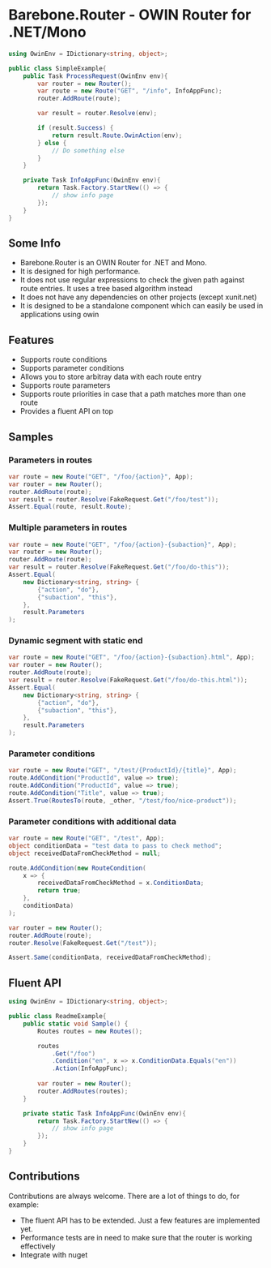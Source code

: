 Barebone.Router - OWIN Router for .NET/Mono
===========================================

```csharp
using OwinEnv = IDictionary<string, object>;

public class SimpleExample{
	public Task ProcessRequest(OwinEnv env){
		var router = new Router();
		var route = new Route("GET", "/info", InfoAppFunc);
		router.AddRoute(route);

		var result = router.Resolve(env);

		if (result.Success) {
			return result.Route.OwinAction(env);
		} else {
			// Do something else
		}
	}

	private Task InfoAppFunc(OwinEnv env){
		return Task.Factory.StartNew(() => {
			// show info page
		});
	}
}
```

Some Info
------------------

- Barebone.Router is an OWIN Router for .NET and Mono.
- It is designed for high performance.
- It does not use regular expressions to check the given path against route entries. It uses a tree based algorithm instead
- It does not have any dependencies on other projects (except xunit.net)
- It is designed to be a standalone component which can easily be used in applications using owin

Features
------------------

- Supports route conditions
- Supports parameter conditions
- Allows you to store arbitray data with each route entry
- Supports route parameters
- Supports route priorities in case that a path matches more than one route
- Provides a fluent API on top

Samples
------------------

### Parameters in routes

```csharp
var route = new Route("GET", "/foo/{action}", App);
var router = new Router();
router.AddRoute(route);
var result = router.Resolve(FakeRequest.Get("/foo/test"));
Assert.Equal(route, result.Route);
```

### Multiple parameters in routes

```csharp
var route = new Route("GET", "/foo/{action}-{subaction}", App);
var router = new Router();
router.AddRoute(route);
var result = router.Resolve(FakeRequest.Get("/foo/do-this"));
Assert.Equal(
	new Dictionary<string, string> {
		{"action", "do"},
		{"subaction", "this"},
	},
	result.Parameters
);
```

### Dynamic segment with static end

```csharp
var route = new Route("GET", "/foo/{action}-{subaction}.html", App);
var router = new Router();
router.AddRoute(route);
var result = router.Resolve(FakeRequest.Get("/foo/do-this.html"));
Assert.Equal(
	new Dictionary<string, string> {
		{"action", "do"},
		{"subaction", "this"},
	},
	result.Parameters
);
```

### Parameter conditions

```csharp
var route = new Route("GET", "/test/{ProductId}/{title}", App);
route.AddCondition("ProductId", value => true);
route.AddCondition("ProductId", value => true);
route.AddCondition("Title", value => true);
Assert.True(RoutesTo(route, _other, "/test/foo/nice-product"));
```

### Parameter conditions with additional data

```csharp
var route = new Route("GET", "/test", App);
object conditionData = "test data to pass to check method";
object receivedDataFromCheckMethod = null;

route.AddCondition(new RouteCondition(
	x => { 
		receivedDataFromCheckMethod = x.ConditionData;
		return true;
	}, 
	conditionData)
);

var router = new Router();
router.AddRoute(route);
router.Resolve(FakeRequest.Get("/test"));

Assert.Same(conditionData, receivedDataFromCheckMethod);
```

Fluent API
------------------

```csharp
using OwinEnv = IDictionary<string, object>;

public class ReadmeExample{
	public static void Sample() {
		Routes routes = new Routes();

		routes
			.Get("/foo")
			.Condition("en", x => x.ConditionData.Equals("en"))
			.Action(InfoAppFunc);
		
		var router = new Router();
		router.AddRoutes(routes);
	}

	private static Task InfoAppFunc(OwinEnv env){
		return Task.Factory.StartNew(() => {
			// show info page
		});
	}
}
```

Contributions
-------------

Contributions are always welcome. There are a lot of things to do, for example:

- The fluent API has to be extended. Just a few features are implemented yet.
- Performance tests are in need to make sure that the router is working effectively
- Integrate with nuget
